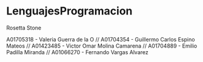 # LenguajesProgramacion

Rosetta Stone

A01705318 - Valeria Guerra de la O
// A01704354 - Guillermo Carlos Espino Mateos
// A01423485 - Victor Omar Molina Camarena
// A01704889 - Emilio Padilla Miranda
// A01066270 - Fernando Vargas Alvarez
